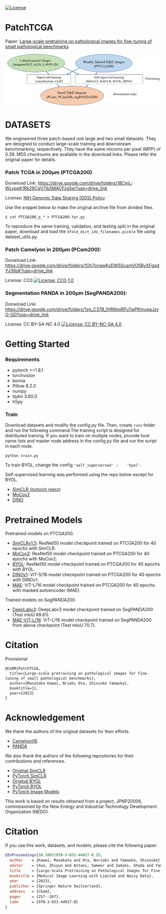 [![License](https://img.shields.io/badge/License-Apache_2.0-blue.svg)](https://opensource.org/licenses/Apache-2.0)
# PatchTCGA
Paper: [Large-scale pretraining on pathological images for fine-tuning of small pathological benchmarks](https://arxiv.org/abs/2303.15693)

![Overview](overview.png)


# DATASETS
We engineered three patch-based one large and two small datasets. They are designed to conduct large-scale training and downstream benchmarking, respectively. They have the same microns per pixel (MPP) of 0.39. MD5 checksums are available in the download links. Please refer the original paper for details.


### Patch TCGA in 200μm (PTCGA200)

Donwload Link: https://drive.google.com/drive/folders/18CmL-WLyppK1Rk29CgV7ib5MACFzg5ei?usp=drive_link

License: [NIH Genomic Data Sharing (GDS) Policy](https://datascience.cancer.gov/data-sharing/genomic-data-sharing/about-the-genomic-data-sharing-policy)

Use the snippet below to make the original archive file from divided files.
```
$ cat PTCGA200_p_* > PTCGA200.tar.gz
```
To reproduce the same training, validation, and testing split in the original paper, download and load the `3fold_dict_idx_filenames.pickle` file using dataset_utils.py.


### Patch Camelyon in 200μm (PCam200): 

Donwload Link: https://drive.google.com/drive/folders/1Oh7onawKsDW5ScamVO5ByXFgqdYJ39sK?usp=drive_link

License: CC0 [![License: CC0-1.0](https://licensebuttons.net/l/zero/1.0/80x15.png)](http://creativecommons.org/publicdomain/zero/1.0/)

### Segmentation PANDA in 200μm (SegPANDA200): 

Donwload Link: https://drive.google.com/drive/folders/1zg_C37B_1HR6miRFuTwPKmueaJzvO-GD?usp=drive_link

License: CC BY-SA-NC 4.0 [![License: CC BY-NC-SA 4.0](https://img.shields.io/badge/License-CC_BY--NC--SA_4.0-lightgrey.svg)](https://creativecommons.org/licenses/by-nc-sa/4.0/)

# Getting Started

### Requirements
- pytorch >=1.8.1 
- torchvision
- kornia
- Pillow 8.2.0
- numpy 
- tqdm 3.60.0
- h5py

### Train
Download datasets and modify the config.py file. Then, create `runs` folder and run the following command.The training script is designed for distributed training. If you want to train on multiple nodes, provide host name lists and master node address in the config.py file and run the script in each node.

```
python train.py
```
To train BYOL, change the config ` 'self_superversed' :    'byol' `. 

Self-supervised learning was performed using the repo  below except for BYOL.
- [SimCLR (pytorch repro)](https://github.com/AndrewAtanov/simclr-pytorch)
- [MoCov2](https://github.com/facebookresearch/moco)
- [DINO](https://github.com/facebookresearch/dino)

# Pretrained Models
Pretrained models on PTCGA200.
- [SimCLRv1.5](https://drive.google.com/file/d/1tC_QwWTqWO9I0hzUArAc8yWimJsY33hK/view?usp=drive_link): ResNet50 model checkpoint trained on PTCGA200 for 40 epochs with SimCLR.
- [MoCov2](https://drive.google.com/file/d/1YOc0t0rd5aJriZPyiUGovFQbTVJZPel8/view?usp=drive_link): ResNet50 model checkpoint trained on PTCGA200 for 40 epochs with MoCov2.
- [BYOL](https://drive.google.com/file/d/15OEY995X2yRdlhKTYYlP5WQNZKLIwl-J/view?usp=drive_link): ResNet50 model checkpoint trained on PTCGA200 for 40 epochs with BYOL.
- [DINOv1](https://drive.google.com/file/d/15RbQ0QURpr_3g-x0-FG7kA8oeu6nocSr/view?usp=drive_link): ViT-S/16 model checkpoint trained on PTCGA200 for 40 epochs with DINOv1.
- [MAE](https://drive.google.com/file/d/1T13zEkzQbcSyzEbJN0OOhCZqlAEqb-yR/view?usp=drive_link): ViT-L/16 model checkpoint trained on PTCGA200 for 40 epochs with masked autoencoder (MAE).

Trained models on SegPANDA200.
- [DeepLabv3](https://drive.google.com/file/d/1bkeTG05OaU_uTfGddsJxRcVZbLy-mbCs/view?usp=drive_link): DeepLabv3 model checkpoint trained on SegPANDA200 (Test mIoU 69.61).
- [MAE-ViT-L/16](https://drive.google.com/file/d/1DWpqWCaOWsdXXUASIwoi8jqypjvdoFAy/view?usp=drive_link): ViT-L/16 model checkpoint trained on SegPANDA200 from above checkpoint (Test mIoU 70.7).

# Citation
Provisional

```
@CoRR{PatchTCGA,
  title={Large-scale pretraining on pathological images for fine-tuning of small pathological benchmarks},
  author={Masataka Kawai, Nriaki Ota, Shinsuke Yamaoka},
  booktitle={},
  year={2023}
}
```

# Acknowledgement
We thank the authors of the original datasets for their efforts. 

- [Camelyon16](https://doi.org/10.1001/jama.2017.14585.)
- [PANDA]( https://doi.org/10.1038/s41591-021-01620-2.)

We also thank the authors of the following repositories for their contributions and references.

- [Original SimCLR](https://github.com/google-research/simclr)
- [PyTorch SimCLR](https://github.com/AndrewAtanov/simclr-pytorch)
- [Original BYOL](https://github.com/deepmind/deepmind-research/tree/master/byol)
- [PyTorch BYOL](https://github.com/lucidrains/byol-pytorch)
- [PyTorch Image Models](https://github.com/huggingface/pytorch-image-models)

This work is based on results obtained from a project, JPNP20006, commissioned by the New Energy and Industrial Technology Development Organization (NEDO). 

# Citation
If you use this work, datasets, and models, please cite the following paper:
```bibtex
@InProceedings{10.1007/978-3-031-44917-8_25,
  author    = {Kawai, Masakata and Ota, Noriaki and Yamaoka, Shinsuke},
  editor    = {Xue, Zhiyun and Antani, Sameer and Zamzmi, Ghada and Yang, Feng and Rajaraman, Sivaramakrishnan and Huang, Sharon Xiaolei and Linguraru, Marius George and Liang, Zhaohui},
  title     = {Large-Scale Pretraining on Pathological Images for Fine-Tuning of Small Pathological Benchmarks},
  booktitle = {Medical Image Learning with Limited and Noisy Data},
  year      = {2023},
  publisher = {Springer Nature Switzerland},
  address   = {Cham},
  pages     = {257--267},
  isbn      = {978-3-031-44917-8}
}
```

